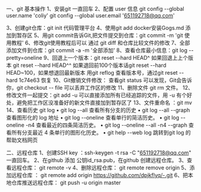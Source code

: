 一、git 基本操作
1、安装git 一直回车
2、配置 user 信息
git config --global user.name 'coliy'
git config --global user.email '651192718@qq.com'

3、创建git仓库：git init 代码管理平台
4、使用git add docker安装Gogs.md 添加到暂存区
5、用git commit告诉Git,把文件提交到仓库：git commit -m 'git 使用教程'
6、修改git使用教程后可以 通过 git diff 和仓库比较文件的修改
7、全部添加文件到仓库：git commit -a -m '全部添加'
8、查看仓库最小信息：git log --pretty=oneline
9、回退上一个版本：git reset --hard HEAD^ 如果回退上上个版本 git reset --hard HEAD^^ 如果退回前100个版本话git reset --hard HEAD~100，如果想退回最新版本 用git reflog 查看版本号，通过git reset --hard 1c74e63 恢复
10、Git撤销文件修改：
    查看git status  可以发现，Git会告诉你，git checkout -- file 可以丢弃工作区的修改
11、删除文件 git rm 文件。
12、修改文件一起提交：git add -u 可以直接添加所有已经追踪的文件，用 -u 有个好处，避免把工作区没准备好的新文件直接加到暂存区了
13、文件重命名 ：git mv
14、查看历史 git log
•    git log --all 查看所有分支的历史
•    git log --all --graph 查看图形化的 log 地址
•    git log --oneline 查看单行的简洁历史。
•    git log --oneline -n4 查看最近的四条简洁历史。
•    git log --oneline --all -n4 --graph 查看所有分支最近 4 条单行的图形化历史。
•    git help --web log 跳转到git log 的帮助文档网页

二、远程仓库
1、创建SSH key ：ssh-keygen -t rsa -C "651192718@qq.com" 一直回车。
2、在github 添加 公钥id_rsa.pub，在github 创建远程仓库。
3、查看远程仓库： git remote -v
4、删除远程仓库： git remote remove origin
5、添加远程仓库 ：
git remote add origin https://github.com/dpjkflyq/-.git
6、把本地仓库推送远程仓库： git push -u origin master
